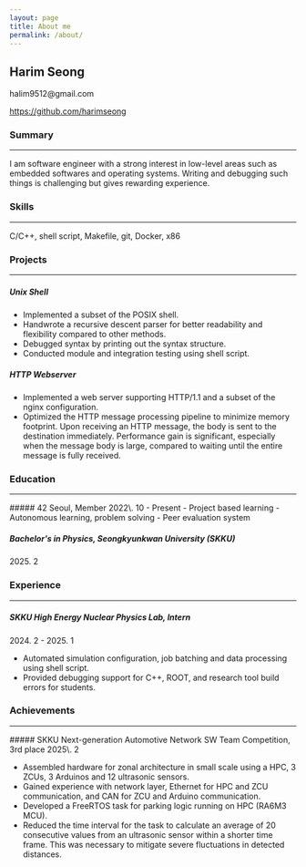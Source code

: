 ```yaml
---
layout: page
title: About me
permalink: /about/
---
```


## Harim Seong
<p>halim9512@gmail.com</p><p style="text-align: left"><a href="https://github.com/harimseong">https://github.com/harimseong</a></p>

### Summary
<hr style="border: none; border-bottom: 1px solid white;">
I am software engineer with a strong interest in low-level areas such as embedded softwares and operating systems. Writing and debugging such things is challenging but gives rewarding experience.

### Skills
<hr style="border: none; border-bottom: 1px solid white;">
C/C++, shell script, Makefile, git, Docker, x86 


### Projects
<hr style="border: none; border-bottom: 1px solid white;">

##### Unix Shell
- Implemented a subset of the POSIX shell.
- Handwrote a recursive descent parser for better readability and flexibility compared to other methods.
- Debugged syntax by printing out the syntax structure.
- Conducted module and integration testing using shell script.

##### HTTP Webserver
- Implemented a web server supporting HTTP/1.1 and a subset of the nginx configuration.
- Optimized the HTTP message processing pipeline to minimize memory footprint. Upon receiving an HTTP message, the body is sent to the destination immediately. Performance gain is significant, especially when the message body is large, compared to waiting until the entire message is fully received.


### Education
<hr style="border: none; border-bottom: 1px solid white;">
##### 42 Seoul, Member
2022\. 10 - Present
- Project based learning
- Autonomous learning, problem solving
- Peer evaluation system


##### Bachelor's in Physics, Seongkyunkwan University (SKKU)
2025\. 2

### Experience
<hr style="border: none; border-bottom: 1px solid white;">

##### SKKU High Energy Nuclear Physics Lab, Intern
2024\. 2 - 2025. 1

- Automated simulation configuration, job batching and data processing using shell script.
- Provided debugging support for C++, ROOT, and research tool build errors for students.


### Achievements
<hr style="border: none; border-bottom: 1px solid white;">
##### SKKU Next-generation Automotive Network SW Team Competition, 3rd place
2025\. 2

- Assembled hardware for zonal architecture in small scale using a HPC, 3 ZCUs, 3 Arduinos and 12 ultrasonic sensors.
- Gained experience with network layer, Ethernet for HPC and ZCU communication, and CAN for ZCU and Arduino communication.
- Developed a FreeRTOS task for parking logic running on HPC (RA6M3 MCU).
- Reduced the time interval for the task to calculate an average of 20 consecutive values from an ultrasonic sensor within a shorter time frame. This was necessary to mitigate severe fluctuations in detected distances.
